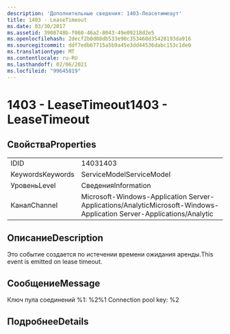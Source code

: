```yaml
---
description: 'Дополнительные сведения: 1403-Леасетимеаут'
title: 1403 - LeaseTimeout
ms.date: 03/30/2017
ms.assetid: 3908748b-f060-46a2-8043-49e09218d2e5
ms.openlocfilehash: 2decf2b0d08db533e90c353460d35428193da916
ms.sourcegitcommit: ddf7edb67715a5b9a45e3dd44536dabc153c1de0
ms.translationtype: MT
ms.contentlocale: ru-RU
ms.lasthandoff: 02/06/2021
ms.locfileid: "99645819"
---
```

# <a name="1403---leasetimeout"></a><span data-ttu-id="121dc-103">1403 - LeaseTimeout</span><span class="sxs-lookup"><span data-stu-id="121dc-103">1403 - LeaseTimeout</span></span>

## <a name="properties"></a><span data-ttu-id="121dc-104">Свойства</span><span class="sxs-lookup"><span data-stu-id="121dc-104">Properties</span></span>  
  
|||  
|-|-|  
|<span data-ttu-id="121dc-105">ID</span><span class="sxs-lookup"><span data-stu-id="121dc-105">ID</span></span>|<span data-ttu-id="121dc-106">1403</span><span class="sxs-lookup"><span data-stu-id="121dc-106">1403</span></span>|  
|<span data-ttu-id="121dc-107">Keywords</span><span class="sxs-lookup"><span data-stu-id="121dc-107">Keywords</span></span>|<span data-ttu-id="121dc-108">ServiceModel</span><span class="sxs-lookup"><span data-stu-id="121dc-108">ServiceModel</span></span>|  
|<span data-ttu-id="121dc-109">Уровень</span><span class="sxs-lookup"><span data-stu-id="121dc-109">Level</span></span>|<span data-ttu-id="121dc-110">Сведения</span><span class="sxs-lookup"><span data-stu-id="121dc-110">Information</span></span>|  
|<span data-ttu-id="121dc-111">Канал</span><span class="sxs-lookup"><span data-stu-id="121dc-111">Channel</span></span>|<span data-ttu-id="121dc-112">Microsoft-Windows-Application Server-Applications/Analytic</span><span class="sxs-lookup"><span data-stu-id="121dc-112">Microsoft-Windows-Application Server-Applications/Analytic</span></span>|  
  
## <a name="description"></a><span data-ttu-id="121dc-113">Описание</span><span class="sxs-lookup"><span data-stu-id="121dc-113">Description</span></span>  

 <span data-ttu-id="121dc-114">Это событие создается по истечении времени ожидания аренды.</span><span class="sxs-lookup"><span data-stu-id="121dc-114">This event is emitted on lease timeout.</span></span>  
  
## <a name="message"></a><span data-ttu-id="121dc-115">Сообщение</span><span class="sxs-lookup"><span data-stu-id="121dc-115">Message</span></span>  

 <span data-ttu-id="121dc-116">Ключ пула соединений %1: %2</span><span class="sxs-lookup"><span data-stu-id="121dc-116">%1 Connection pool key: %2</span></span>  
  
## <a name="details"></a><span data-ttu-id="121dc-117">Подробнее</span><span class="sxs-lookup"><span data-stu-id="121dc-117">Details</span></span>
